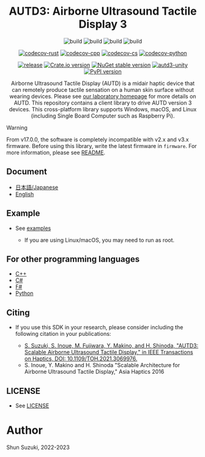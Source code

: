 <h1 align="center">
AUTD3: Airborne Ultrasound Tactile Display 3
</h1>

<div align="center">

![build](https://github.com/shinolab/autd3/workflows/build/badge.svg)
![build](https://github.com/shinolab/autd3/workflows/build-cpp/badge.svg)
![build](https://github.com/shinolab/autd3/workflows/build-cs/badge.svg)
![build](https://github.com/shinolab/autd3/workflows/build-python/badge.svg)

</div>

<div align="center">

[![codecov-rust](https://img.shields.io/codecov/c/gh/shinolab/autd3?flag=rust&logo=codecov&label=coverage-rust)](https://codecov.io/gh/shinolab/autd3)
[![codecov-cpp](https://img.shields.io/codecov/c/gh/shinolab/autd3?flag=cpp&logo=codecov&label=coverage-cpp)](https://codecov.io/gh/shinolab/autd3)
[![codecov-cs](https://img.shields.io/codecov/c/gh/shinolab/autd3?flag=cs&logo=codecov&label=coverage-cs)](https://codecov.io/gh/shinolab/autd3)
[![codecov-python](https://img.shields.io/codecov/c/gh/shinolab/autd3?flag=python&logo=codecov&label=coverage-python)](https://codecov.io/gh/shinolab/autd3)

</div>

<div align="center">

[![release](https://img.shields.io/github/v/release/shinolab/autd3)](https://github.com/shinolab/autd3/releases/latest)
[![Crate.io version](https://img.shields.io/crates/v/autd3)](https://crates.io/crates/autd3)
[![NuGet stable version](https://img.shields.io/nuget/v/autd3sharp)](https://nuget.org/packages/AUTD3Sharp)
[![autd3-unity](https://img.shields.io/npm/v/com.shinolab.autd3?label=autd3-unity)](https://www.npmjs.com/package/com.shinolab.autd3)
[![PyPI version](https://img.shields.io/pypi/v/pyautd3)](https://pypi.org/project/pyautd3/)

</div>

<p align="center">
Airborne Ultrasound Tactile Display (AUTD) is a midair haptic device that can remotely produce tactile sensation on a human skin surface without wearing devices.
Please see <a href="https://hapislab.org/en/airborne-ultrasound-tactile-display">our laboratory homepage</a> for more details on AUTD.
This repository contains a client library to drive AUTD version 3 devices.
This cross-platform library supports Windows, macOS, and Linux (including Single Board Computer such as Raspberry Pi).
</p>

> [!WARNING]  
> From v17.0.0, the software is completely incompatible with v2.x and v3.x firmware.
> Before using this library, write the latest firmware in `firmware`. For more information, please see [README](./firmware/README.md).

## Document

* [日本語/Japanese](https://shinolab.github.io/autd3/book/jp)
* [English](https://shinolab.github.io/autd3/book/en)

## Example

* See [examples](./src/examples)

    * If you are using Linux/macOS, you may need to run as root.

## For other programming languages

* [C++](./cpp)
* [C#](./dotnet/cs)
* [F#](./dotnet/fs)
* [Python](./python)

## Citing

* If you use this SDK in your research, please consider including the following citation in your publications:

   * [S. Suzuki, S. Inoue, M. Fujiwara, Y. Makino, and H. Shinoda, "AUTD3: Scalable Airborne Ultrasound Tactile Display," in IEEE Transactions on Haptics, DOI: 10.1109/TOH.2021.3069976.](https://ieeexplore.ieee.org/document/9392322)
   * S. Inoue, Y. Makino and H. Shinoda "Scalable Architecture for Airborne Ultrasound Tactile Display," Asia Haptics 2016

## LICENSE

* See [LICENSE](./LICENSE)

# Author

Shun Suzuki, 2022-2023
